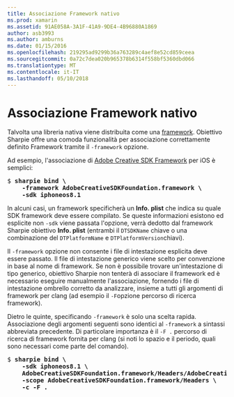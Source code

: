 ```yaml
---
title: Associazione Framework nativo
ms.prod: xamarin
ms.assetid: 91AE058A-3A1F-41A9-9DE4-4B96880A1869
author: asb3993
ms.author: amburns
ms.date: 01/15/2016
ms.openlocfilehash: 219295ad9299b36a763289c4aef8e52cd859ceea
ms.sourcegitcommit: 0a72c7dea020b965378b6314f558bf5360dbd066
ms.translationtype: MT
ms.contentlocale: it-IT
ms.lasthandoff: 05/10/2018
---
```

# <a name="binding-native-frameworks"></a>Associazione Framework nativo

Talvolta una libreria nativa viene distribuita come una [framework](https://developer.apple.com/library/mac/documentation/MacOSX/Conceptual/BPFrameworks/Concepts/WhatAreFrameworks.html). Obiettivo Sharpie offre una comoda funzionalità per associazione correttamente definito Framework tramite il `-framework` opzione.

Ad esempio, l'associazione di [Adobe Creative SDK Framework](https://creativesdk.adobe.com/downloads.html) per iOS è semplici:

<pre>$ <b>sharpie bind \
    -framework AdobeCreativeSDKFoundation.framework \
    -sdk iphoneos8.1</b></pre>

In alcuni casi, un framework specificherà un **Info. plist** che indica su quale SDK framework deve essere compilato. Se queste informazioni esistono ed esplicite non `-sdk` viene passata l'opzione, verrà dedotto dal framework Sharpie obiettivo **Info. plist** (entrambi il `DTSDKName` chiave o una combinazione del `DTPlatformName` e `DTPlatformVersion`chiavi).

Il `-framework` opzione non consente i file di intestazione esplicita deve essere passato. Il file di intestazione generico viene scelto per convenzione in base al nome di framework. Se non è possibile trovare un'intestazione di tipo generico, obiettivo Sharpie non tenterà di associare il framework ed è necessario eseguire manualmente l'associazione, fornendo i file di intestazione ombrello corretto da analizzare, insieme a tutti gli argomenti di framework per clang (ad esempio il `-F`opzione percorso di ricerca framework).

Dietro le quinte, specificando `-framework` è solo una scelta rapida. Associazione degli argomenti seguenti sono identici al `-framework` a sintassi abbreviata precedente.
Di particolare importanza è il `-F .` percorso di ricerca di framework fornita per clang (si noti lo spazio e il periodo, quali sono necessari come parte del comando).

<pre>$ <b>sharpie bind \
    -sdk iphoneos8.1 \
    AdobeCreativeSDKFoundation.framework/Headers/AdobeCreativeSDKFoundation.h \
    -scope AdobeCreativeSDKFoundation.framework/Headers \
    -c -F .</b></pre>

